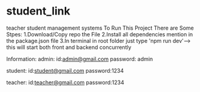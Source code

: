 # student_link
teacher student management systems 
To Run This Project There are Some Stpes:
1.Download/Copy repo the File
2.Install all dependencies mention in the package.json file
3.In terminal in root folder just type 'npm run dev'--> this will start both front and backend concurrently

Information:
admin:
id:admin@gmail.com
password: admin

student:
id:student@gmail.com
password:1234

teacher:
id:teacher@gmail.com
password:1234
